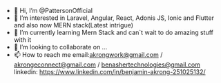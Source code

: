 - 👋 Hi, I’m @PattersonOfficial
- 👀 I’m interested in Laravel, Angular, React, Adonis JS, Ionic and Flutter and also now MERN stack(Latest intrigue)
- 🌱 I’m currently learning Mern Stack and can`t wait to do amazing stuff with it
- 💞️ I’m looking to collaborate on ...
- 📫 How to reach me email:akrongwork@gmail.com / akrongeconnect@gmail.com / benashertechnologies@gmail.com   linkedin: https://www.linkedin.com/in/benjamin-akrong-251025132/

<!---
PattersonOfficial/PattersonOfficial is a ✨ special ✨ repository because its `README.md` (this file) appears on your GitHub profile.
You can click the Preview link to take a look at your changes.
--->
